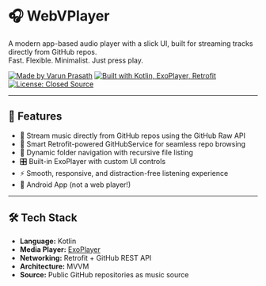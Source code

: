 # 🎧 WebVPlayer

A modern app-based audio player with a slick UI, built for streaming tracks directly from GitHub repos.  
Fast. Flexible. Minimalist. Just press play.

[![Made by Varun Prasath](https://img.shields.io/badge/Made%20by-Varun%20Prasath-blueviolet?style=flat-square)](https://varunprasath.web.app)
[![Built with Kotlin, ExoPlayer, Retrofit](https://img.shields.io/badge/Built%20with-Kotlin%2C%20ExoPlayer%2C%20Retrofit-orange?style=flat-square)](#)
[![License: Closed Source](https://img.shields.io/badge/License-Closed%20Source-lightgrey?style=flat-square)](#)

---

## 🚀 Features

- 🎵 Stream music directly from GitHub repos using the GitHub Raw API
- 🧠 Smart Retrofit-powered GitHubService for seamless repo browsing
- 📁 Dynamic folder navigation with recursive file listing
- 🎛️ Built-in ExoPlayer with custom UI controls
- ⚡ Smooth, responsive, and distraction-free listening experience
- 📱 Android App (not a web player!)

---

## 🛠️ Tech Stack

- **Language:** Kotlin
- **Media Player:** [ExoPlayer](https://exoplayer.dev/)
- **Networking:** Retrofit + GitHub REST API
- **Architecture:** MVVM
- **Source:** Public GitHub repositories as music source

